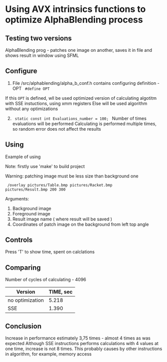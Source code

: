 Using AVX intrinsics functions to optimize AlphaBlending process
================================================================

Testing two versions
--------------------
AlphaBlending prog - patches one image on another, saves it in file and shows result in window using SFML

Configure
---------
1. File /src/alphablending/alpha_b_conf.h contains configuring definition - OPT
   <code> #define OPT </code>

  If this <code>OPT</code> is defined, wll be used optimized version of calculating algotitm with SSE instuctions, using xmm registers
  Else will be used algorithm without any optimizations
  
2. <code> static const int Evaluations_number = 100; </code> Number of times evaluations will be performed
   Calculating is performed multiple times, so random error does not affect the results

Using
-----
Example of using 

Note: firstly use 'make' to build project

Warning: patching image must be less size than background one

<code> /overlay pictures/Table.bmp pictures/Racket.bmp pictures/Result.bmp 200 300 </code>

Arguments:
1. Background image
2. Foreground image
3. Result image name ( where result will be saved )
4. Coordinates of patch image on the background from left top angle

Controls
--------

Press 'T' to show time, spent on calclations

Comparing
---------

Number of cycles of calculating - 4096

| Version          | TIME, sec |
| ---------------- | --------- |
| no optimization  | 5.218     | 
| SSE              | 1.390     |

Conclusion
----------

Increase in performance estimately 3,75 times - almost 4 times as was expected
Although SSE instructions performs calculations with 4 values at one time, increase is not 8 times. This probably causes by other instructions in algorithm, for example, memory access
